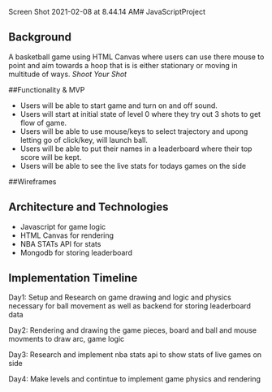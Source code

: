 Screen Shot 2021-02-08 at 8.44.14 AM# JavaScriptProject


## Background
A basketball game using HTML Canvas where users can use there mouse to point and aim towards a hoop that is is either stationary or moving in multitude of ways. *Shoot Your Shot*

##Functionality & MVP
* Users will be able to start game and turn on and off sound.
* Users will start at initial state of level 0 where they try out 3 shots to get flow of game.
* Users will be able to use mouse/keys to select trajectory and upong letting go of click/key, will launch ball.
* Users will be able to put their names in a leaderboard where their top score will be kept.
* Users will be able to see the live stats for todays games on the side

##Wireframes


## Architecture and Technologies

* Javascript for game logic
* HTML Canvas for rendering
* NBA STATs API for stats
* Mongodb for storing leaderboard

## Implementation Timeline

Day1: Setup and Research on game drawing and logic and physics necessary for ball movement as well as backend for storing leaderboard data

Day2: Rendering and drawing the game pieces, board and ball and mouse movments to draw arc, game logic

Day3: Research and implement nba stats api to show stats of live games on side

Day4: Make levels and contintue to implement game physics and rendering

